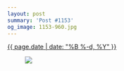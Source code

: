 ```yaml
---
layout: post
summary: 'Post #1153'
og_image: 1153-960.jpg
---
```


<div class="post">
 <time>
  <a href="/1153">
   {{ page.date | date: "%B %-d, %Y" }}
  </a>
 </time>
 <a href="/1153">
  <figure data-taken="5/4/2020">
   <img sizes="(min-width: 700px) 50vw, calc(100vw - 2rem)" src="{{ site.assets_url }}/1153-480.jpg" srcset="{{ site.assets_url }}/1153-240.jpg 240w, {{ site.assets_url }}/1153-480.jpg 480w, {{ site.assets_url }}/1153-720.jpg 720w, {{ site.assets_url }}/1153-960.jpg 960w"/>
  </figure>
 </a>
</div>
